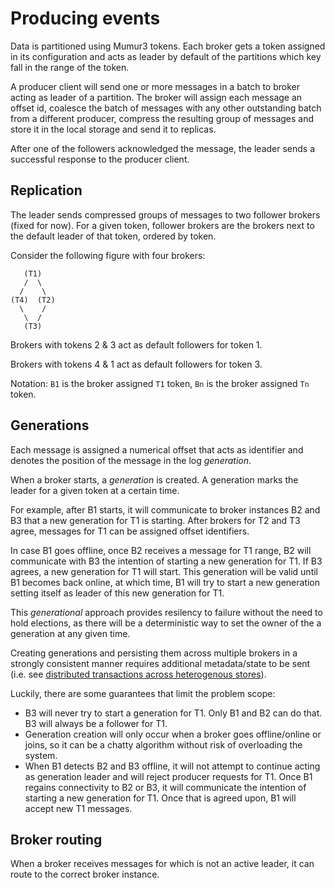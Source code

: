 # Producing events

Data is partitioned using Mumur3 tokens. Each broker gets a token assigned in its configuration and acts as leader by default of the partitions which key fall in the range of the token.

A producer client will send one or more messages in a batch to broker acting as leader of a partition. The broker will assign each message an offset id, coalesce the batch of messages with any other outstanding batch from a different producer, compress the resulting group of messages and store it in the local storage and send it to replicas.

After one of the followers acknowledged the message, the leader sends a successful response to the producer client.

## Replication

The leader sends compressed groups of messages to two follower brokers (fixed for now). For a given token, follower brokers are the brokers next to the default leader of that token, ordered by token.

Consider the following figure with four brokers:

```
   (T1)
   /  \
  /    \
(T4)  (T2)
  \    /
   \  /
   (T3)
```

Brokers with tokens 2 & 3 act as default followers for token 1.

Brokers with tokens 4 & 1 act as default followers for token 3.

Notation: `B1` is the broker assigned `T1` token, `Bn` is the broker assigned `Tn` token.

## Generations

Each message is assigned a numerical offset that acts as identifier and denotes the position of the message in the log _generation_.

When a broker starts, a _generation_ is created. A generation marks the leader for a given token at a certain time.

For example, after B1 starts, it will communicate to broker instances B2 and B3 that a new generation for T1 is starting. After brokers for T2 and T3 agree, messages for T1 can be assigned offset identifiers.

In case B1 goes offline, once B2 receives a message for T1 range, B2 will communicate with B3 the intention of starting a new generation for T1. If B3 agrees, a new generation for T1 will start. This generation will be valid until B1 becomes back online, at which time, B1 will try to start a new generation setting itself as leader of this new generation for T1.

This _generational_ approach provides resilency to failure without the need to hold elections, as there will be a deterministic way to set the owner of the a generation at any given time.

Creating generations and persisting them across multiple brokers in a strongly consistent manner requires additional metadata/state to be sent (i.e. see [distributed transactions across heterogenous stores](https://www.researchgate.net/publication/282156834_Scalable_Distributed_Transactions_across_Heterogeneous_Stores)).

Luckily, there are some guarantees that limit the problem scope:

- B3 will never try to start a generation for T1. Only B1 and B2 can do that. B3 will always be a follower for T1.
- Generation creation will only occur when a broker goes offline/online or joins, so it can be a chatty algorithm without risk of overloading the system.
- When B1 detects B2 and B3 offline, it will not attempt to continue acting as generation leader and will reject producer requests for T1. Once B1 regains connectivity to B2 or B3, it will communicate the intention of starting a new generation for T1. Once that is agreed upon, B1 will accept new T1 messages.

## Broker routing

When a broker receives messages for which is not an active leader, it can route to the correct broker instance.
